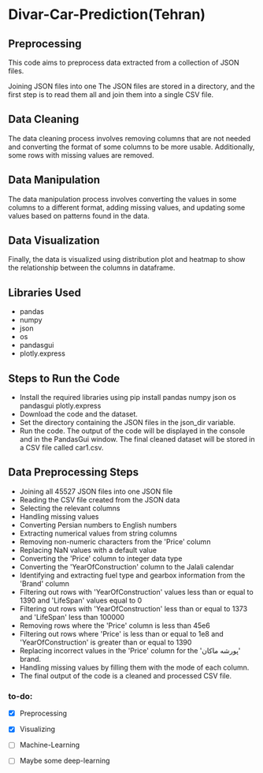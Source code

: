 # Divar-Car-Prediction(Tehran)
## Preprocessing
This code aims to preprocess data extracted from a collection of JSON files.

Joining JSON files into one
The JSON files are stored in a directory, and the first step is to read them all and join them into a single CSV file.

## Data Cleaning
The data cleaning process involves removing columns that are not needed and converting the format of some columns to be more usable. Additionally, some rows with missing values are removed.

## Data Manipulation
The data manipulation process involves converting the values in some columns to a different format, adding missing values, and updating some values based on patterns found in the data.

## Data Visualization
Finally, the data is visualized using distribution plot and heatmap to show the relationship between the columns in dataframe.

## Libraries Used
- pandas
- numpy
- json
- os
- pandasgui
- plotly.express
## Steps to Run the Code
- Install the required libraries using pip install pandas numpy json os pandasgui plotly.express
- Download the code and the dataset.
- Set the directory containing the JSON files in the json_dir variable.
- Run the code. The output of the code will be displayed in the console and in the PandasGui window. The final cleaned dataset will be stored in a CSV file called car1.csv.
## Data Preprocessing Steps
- Joining all 45527 JSON files into one JSON file
- Reading the CSV file created from the JSON data
- Selecting the relevant columns
- Handling missing values
- Converting Persian numbers to English numbers
- Extracting numerical values from string columns
- Removing non-numeric characters from the 'Price' column
- Replacing NaN values with a default value
- Converting the 'Price' column to integer data type
- Converting the 'YearOfConstruction' column to the Jalali calendar
- Identifying and extracting fuel type and gearbox information from the 'Brand' column
- Filtering out rows with 'YearOfConstruction' values less than or equal to 1390 and 'LifeSpan' values equal to 0
- Filtering out rows with 'YearOfConstruction' less than or equal to 1373 and 'LifeSpan' less than 100000
- Removing rows where the 'Price' column is less than 45e6
- Filtering out rows where 'Price' is less than or equal to 1e8 and 'YearOfConstruction' is greater than or equal to 1390
- Replacing incorrect values in the 'Price' column for the 'پورشه ماکان' brand.
- Handling missing values by filling them with the mode of each column.
- The final output of the code is a cleaned and processed CSV file.
### to-do:
- [x] Preprocessing
- [x] Visualizing
- [ ] Machine-Learning
- [ ] Maybe some deep-learning

